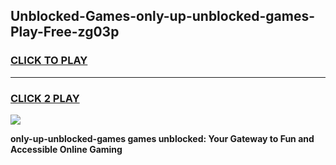 
## Unblocked-Games-only-up-unblocked-games-Play-Free-zg03p
<h3>
<a href="https://premium76.site?title=only-up-unblocked-games&ref=18A">CLICK TO PLAY</a></h3>
<hr>

<h3>
<a href="https://premium76.site?title=only-up-unblocked-games&ref=18A">CLICK 2 PLAY</a>
  
</h3>

<a href="https://premium76.site?title=only-up-unblocked-games&ref=18A"><img src="https://clearcache.store/games.png"></a>


**only-up-unblocked-games games unblocked: Your Gateway to Fun and Accessible Online Gaming**
